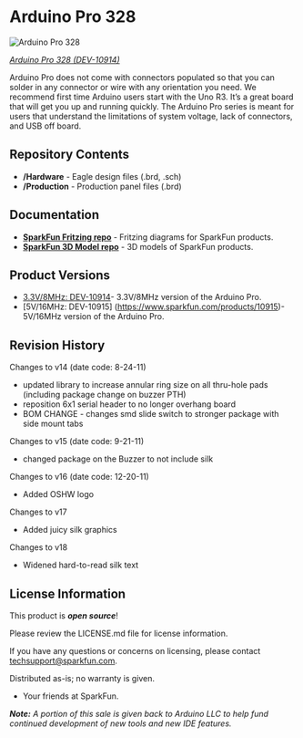 Arduino Pro 328
========================================

![Arduino Pro 328](https://cdn.sparkfun.com//assets/parts/6/0/4/3/10914-01a.jpg)

[*Arduino Pro 328 (DEV-10914)*](https://www.sparkfun.com/products/10914)

Arduino Pro does not come with connectors populated so that you can solder in any connector or wire with any orientation you need. 
We recommend first time Arduino users start with the Uno R3. It’s a great board that will get you up and running quickly. 
The Arduino Pro series is meant for users that understand the limitations of system voltage, lack of connectors, and USB off board.

Repository Contents
-------------------

* **/Hardware** - Eagle design files (.brd, .sch)
* **/Production** - Production panel files (.brd)

Documentation
--------------
* **[SparkFun Fritzing repo](https://github.com/sparkfun/Fritzing_Parts)** - Fritzing diagrams for SparkFun products.
* **[SparkFun 3D Model repo](https://github.com/sparkfun/3D_Models)** - 3D models of SparkFun products. 

Product Versions
----------------
* [3.3V/8MHz: DEV-10914](https://www.sparkfun.com/products/10914)- 3.3V/8MHz version of the Arduino Pro. 
* [5V/16MHz: DEV-10915] (https://www.sparkfun.com/products/10915)- 5V/16MHz version of the Arduino Pro. 

Revision History
----------------
Changes to v14 (date code: 8-24-11)
* updated library to increase annular ring size on all thru-hole pads (including package change on buzzer PTH)
* reposition 6x1 serial header to no longer overhang board
* BOM CHANGE - changes smd slide switch to stronger package with side mount tabs

Changes to v15 (date code: 9-21-11)
* changed package on the Buzzer to not include silk

Changes to v16 (date code: 12-20-11)
* Added OSHW logo

Changes to v17
* Added juicy silk graphics

Changes to v18
* Widened hard-to-read silk text

License Information
-------------------

This product is _**open source**_! 

Please review the LICENSE.md file for license information. 

If you have any questions or concerns on licensing, please contact techsupport@sparkfun.com.

Distributed as-is; no warranty is given.

- Your friends at SparkFun.

_**Note:** A portion of this sale is given back to Arduino LLC to help fund continued development of new tools and new IDE features._
